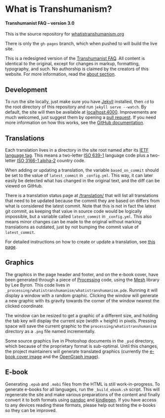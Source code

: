 What is Transhumanism?
======================
#### Transhumanist FAQ – version 3.0

This is the source repository for [whatistranshumanism.org](https://whatistranshumanism.org/)

There is only the `gh-pages` branch, which when pushed to will build the live site.

This is a redesigned version of the [Transhumanist FAQ](http://humanityplus.org/philosophy/transhumanist-faq/). All content is identical to the original, except for changes in markup, formatting, typography, and such. No authorship is claimed by the creators of this website. For more information, read the [about section](https://whatistranshumanism.org/#about).

Development
-----------
To run the site locally, just make sure you have [Jekyll](http://jekyllrb.com/) installed, then `cd` to the root directory of this repository and run `jekyll serve --watch`. By default, the site will then be available at [localhost:4000](http://localhost:4000). Improvements are much welcomed, just suggest them by opening a [pull request](https://github.com/alimony/whatistranshumanism.org/pulls). If you need more information on how this works, see the [GitHub documentation](https://help.github.com/articles/using-pull-requests).

Translations
------------
Each translation lives in a directory in the site root named after its [IETF language tag](https://en.wikipedia.org/wiki/IETF_language_tag). This means a two-letter [ISO 639-1](https://en.wikipedia.org/wiki/List_of_ISO_639-1_codes) language code plus a two-letter <a href="https://en.wikipedia.org/wiki/ISO_3166-1_alpha-2">ISO 3166-1 alpha-2</a> country code.

When adding or updating a translation, the variable `based_on_commit` should be set to the value of `latest_commit` in `_config.yml`. This way, it can later easily be detected what has changed in the original text, and the diff can be viewed on GitHub.

There is a translation status page at [/translation/](https://whatistranshumanism.org/translation/) that will list all translations that need to be updated because the commit they are based on differs from what is considered the latest commit. Note that this is not in fact the latest git commit, as keeping that value in source code would be logically impossible, but a variable called `latest_commit` in `_config.yml`. This also means minor changes can be made to the original without marking translations as outdated, just by not bumping the commit value of `latest_commit`.

For detailed instructions on how to create or update a translation, see <a href="http://alimony.github.io/whatistranshumanism.org/translation/">this page</a>.

Graphics
--------
The graphics in the page header and footer, and on the e-book cover, have been generated through a piece of [Processing](http://processing.org/) code, using the [Mesh](http://leebyron.com/else/mesh/) library by Lee Byron. This code lives in `_processing/whatistranshumanism/whatistranshumanism.pde`. Running it will display a window with a random graphic. Clicking the window will generate a new graphic with its gravity towards the corner of the window nearest the clicked coordinate.

The window can be resized to get a graphic of a different size, and holding the tab key will display the current size (width × height) in pixels. Pressing space will save the current graphic to the `processing/whatistranshumanism` directory as a `.png` file named incrementally.

Some source graphics live in Photoshop documents in the `_psd` directory, which because of the proprietary format is sub-optimal. Until this changes, the project maintainers will generate translated graphics (currently the [e-book cover image](img/_cover-en-US.png) and the [OpenGraph image](img/what-is-transhumanism-en-US-200px.png)).

E-book
-----
Generating `.epub` and `.mobi` files from the HTML is still work-in-progress. To generate e-books for all languages, run the `_build_ebook.sh` script. This will regenerate the site and make various preparations of the content and finally convert it to both formats using [pandoc](http://johnmacfarlane.net/pandoc/) and [kindlegen](http://www.amazon.com/gp/feature.html?docId=1000765211). If you have access to any devices reading these formats, please help out testing the e-books so they can be improved.
